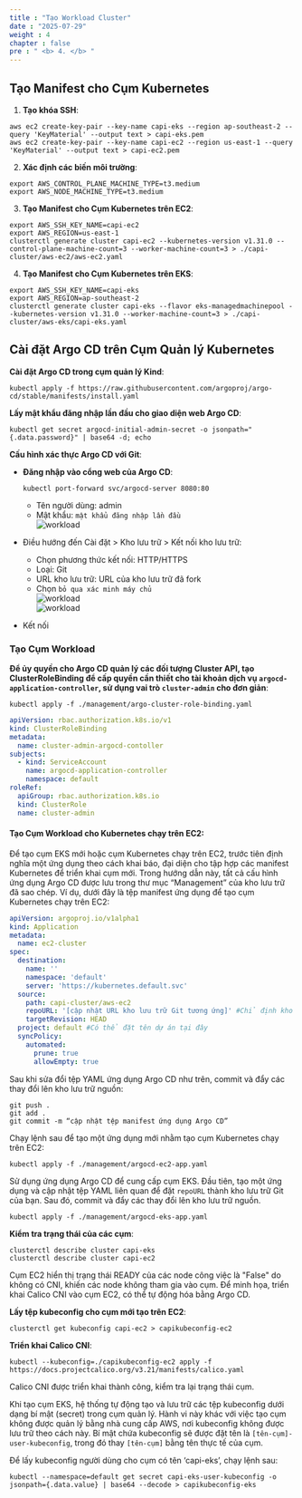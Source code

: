 ```yaml
---
title : "Tạo Workload Cluster"
date : "2025-07-29"
weight : 4
chapter : false
pre : " <b> 4. </b> "
---
```

## Tạo Manifest cho Cụm Kubernetes  

1. **Tạo khóa SSH**:  
```
aws ec2 create-key-pair --key-name capi-eks --region ap-southeast-2 --query 'KeyMaterial' --output text > capi-eks.pem
aws ec2 create-key-pair --key-name capi-ec2 --region us-east-1 --query 'KeyMaterial' --output text > capi-ec2.pem
```

2. **Xác định các biến môi trường**:  
```
export AWS_CONTROL_PLANE_MACHINE_TYPE=t3.medium
export AWS_NODE_MACHINE_TYPE=t3.medium
```

3. **Tạo Manifest cho Cụm Kubernetes trên EC2**:  
```
export AWS_SSH_KEY_NAME=capi-ec2
export AWS_REGION=us-east-1 
clusterctl generate cluster capi-ec2 --kubernetes-version v1.31.0 --control-plane-machine-count=3 --worker-machine-count=3 > ./capi-cluster/aws-ec2/aws-ec2.yaml
```

4. **Tạo Manifest cho Cụm Kubernetes trên EKS**:  
```
export AWS_SSH_KEY_NAME=capi-eks
export AWS_REGION=ap-southeast-2
clusterctl generate cluster capi-eks --flavor eks-managedmachinepool --kubernetes-version v1.31.0 --worker-machine-count=3 > ./capi-cluster/aws-eks/capi-eks.yaml
```

## Cài đặt Argo CD trên Cụm Quản lý Kubernetes  

**Cài đặt Argo CD trong cụm quản lý Kind**:  
```
kubectl apply -f https://raw.githubusercontent.com/argoproj/argo-cd/stable/manifests/install.yaml
```

**Lấy mật khẩu đăng nhập lần đầu cho giao diện web Argo CD**:  
```
kubectl get secret argocd-initial-admin-secret -o jsonpath="{.data.password}" | base64 -d; echo
```

**Cấu hình xác thực Argo CD với Git**:  

- **Đăng nhập vào cổng web của Argo CD**:  
   ```
   kubectl port-forward svc/argocd-server 8080:80
   ```
  - Tên người dùng: admin  
  - Mật khẩu: `mật khẩu đăng nhập lần đầu`  
  ![workload](/images/4.workload/001-workload.png) 

- Điều hướng đến Cài đặt > Kho lưu trữ > Kết nối kho lưu trữ:  
  - Chọn phương thức kết nối: HTTP/HTTPS  
  - Loại: Git  
  - URL kho lưu trữ: URL của kho lưu trữ đã fork  
  - Chọn `bỏ qua xác minh máy chủ`  
  ![workload](/images/4.workload/003-workload.png)  
  ![workload](/images/4.workload/002-workload.png)  
- Kết nối  

### Tạo Cụm Workload

**Để ủy quyền cho Argo CD quản lý các đối tượng Cluster API, tạo ClusterRoleBinding để cấp quyền cần thiết cho tài khoản dịch vụ `argocd-application-controller`, sử dụng vai trò `cluster-admin` cho đơn giản**:  
```
kubectl apply -f ./management/argo-cluster-role-binding.yaml
```

```yaml
apiVersion: rbac.authorization.k8s.io/v1
kind: ClusterRoleBinding
metadata:
  name: cluster-admin-argocd-contoller
subjects:
  - kind: ServiceAccount
    name: argocd-application-controller
    namespace: default
roleRef:
  apiGroup: rbac.authorization.k8s.io
  kind: ClusterRole
  name: cluster-admin
```

#### Tạo Cụm Workload cho Kubernetes chạy trên EC2:  

Để tạo cụm EKS mới hoặc cụm Kubernetes chạy trên EC2, trước tiên định nghĩa một ứng dụng theo cách khai báo, đại diện cho tập hợp các manifest Kubernetes để triển khai cụm mới. Trong hướng dẫn này, tất cả cấu hình ứng dụng Argo CD được lưu trong thư mục “Management” của kho lưu trữ đã sao chép. Ví dụ, dưới đây là tệp manifest ứng dụng để tạo cụm Kubernetes chạy trên EC2:  

```yaml
apiVersion: argoproj.io/v1alpha1
kind: Application
metadata:
  name: ec2-cluster
spec:
  destination:
    name: ''
    namespace: 'default'
    server: 'https://kubernetes.default.svc'
  source:
    path: capi-cluster/aws-ec2
    repoURL: '[cập nhật URL kho lưu trữ Git tương ứng]' #Chỉ định kho lưu trữ nguồn để lấy cấu hình cụm
    targetRevision: HEAD
  project: default #Có thể đặt tên dự án tại đây
  syncPolicy:
    automated:
      prune: true
      allowEmpty: true
```

Sau khi sửa đổi tệp YAML ứng dụng Argo CD như trên, commit và đẩy các thay đổi lên kho lưu trữ nguồn:  
```
git push .
git add .
git commit -m “cập nhật tệp manifest ứng dụng Argo CD” 
```

Chạy lệnh sau để tạo một ứng dụng mới nhằm tạo cụm Kubernetes chạy trên EC2:  
```
kubectl apply -f ./management/argocd-ec2-app.yaml
```

Sử dụng ứng dụng Argo CD để cung cấp cụm EKS. Đầu tiên, tạo một ứng dụng và cập nhật tệp YAML liên quan để đặt `repoURL` thành kho lưu trữ Git của bạn. Sau đó, commit và đẩy các thay đổi lên kho lưu trữ nguồn.  
```
kubectl apply -f ./management/argocd-eks-app.yaml
```

**Kiểm tra trạng thái của các cụm**:  
```
clusterctl describe cluster capi-eks
clusterctl describe cluster capi-ec2
```

Cụm EC2 hiển thị trạng thái READY của các node công việc là "False" do không có CNI, khiến các node không tham gia vào cụm. Để minh họa, triển khai Calico CNI vào cụm EC2, có thể tự động hóa bằng Argo CD.  

**Lấy tệp kubeconfig cho cụm mới tạo trên EC2**:  
```
clusterctl get kubeconfig capi-ec2 > capikubeconfig-ec2
```

**Triển khai Calico CNI**:  
```
kubectl --kubeconfig=./capikubeconfig-ec2 apply -f https://docs.projectcalico.org/v3.21/manifests/calico.yaml
```

Calico CNI được triển khai thành công, kiểm tra lại trạng thái cụm.  

Khi tạo cụm EKS, hệ thống tự động tạo và lưu trữ các tệp kubeconfig dưới dạng bí mật (secret) trong cụm quản lý. Hành vi này khác với việc tạo cụm không được quản lý bằng nhà cung cấp AWS, nơi kubeconfig không được lưu trữ theo cách này. Bí mật chứa kubeconfig sẽ được đặt tên là `[tên-cụm]-user-kubeconfig`, trong đó thay `[tên-cụm]` bằng tên thực tế của cụm.  

Để lấy kubeconfig người dùng cho cụm có tên ‘capi-eks’, chạy lệnh sau:  
```
kubectl --namespace=default get secret capi-eks-user-kubeconfig -o jsonpath={.data.value} | base64 --decode > capikubeconfig-eks
```